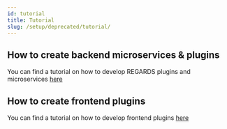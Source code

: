 ```yaml
---
id: tutorial
title: Tutorial
slug: /setup/deprecated/tutorial/
---
```


## How to create backend microservices & plugins

You can find a tutorial on how to develop REGARDS plugins and microservices [here](/docs/regards-backend-tutorial.odp)

## How to create frontend plugins

You can find a tutorial on how to develop frontend plugins [here](/docs/regards-frontend-tutorial.odp)

